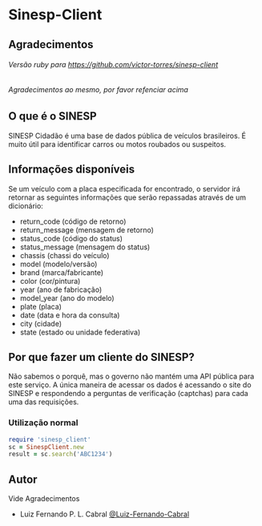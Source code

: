 # Sinesp-Client

## Agradecimentos
###### Versão ruby para https://github.com/victor-torres/sinesp-client
###### Agradecimentos ao mesmo, por favor refenciar acima

## O que é o SINESP

SINESP Cidadão é uma base de dados pública de veículos brasileiros. É muito útil para identificar carros ou motos roubados ou suspeitos.


## Informações disponíveis

Se um veículo com a placa especificada for encontrado, o servidor irá retornar as seguintes informações que serão repassadas através de um dicionário:

- return_code (código de retorno)
- return_message (mensagem de retorno)
- status_code (código do status)
- status_message (mensagem do status)
- chassis (chassi do veículo)
- model (modelo/versão)
- brand (marca/fabricante)
- color (cor/pintura)
- year (ano de fabricação)
- model_year (ano do modelo)
- plate (placa)
- date (data e hora da consulta)
- city (cidade)
- state (estado ou unidade federativa)


## Por que fazer um cliente do SINESP?

Não sabemos o porquê, mas o governo não mantém uma API pública para este serviço. A única maneira de acessar os dados é acessando o site do SINESP e respondendo a perguntas de verificação (captchas) para cada uma das requisições.

### Utilização normal

```ruby
require 'sinesp_client'
sc = SinespClient.new
result = sc.search('ABC1234')
```

## Autor
Vide Agradecimentos
- Luiz Fernando P. L. Cabral [@Luiz-Fernando-Cabral](https://github.com/LuizFernandoCabral)
